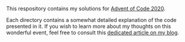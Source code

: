 This respository contains my solutions for [Advent of Code 2020](https://adventofcode.com/2020).

Each directory contains a somewhat detailed explanation of the code presented in it. If you wish to learn more about my thoughts on this wonderful event, feel free to consult this [dedicated article on my blog](https://codemetas.de/2021/04/19/Advent-of-Code-2020.html).
